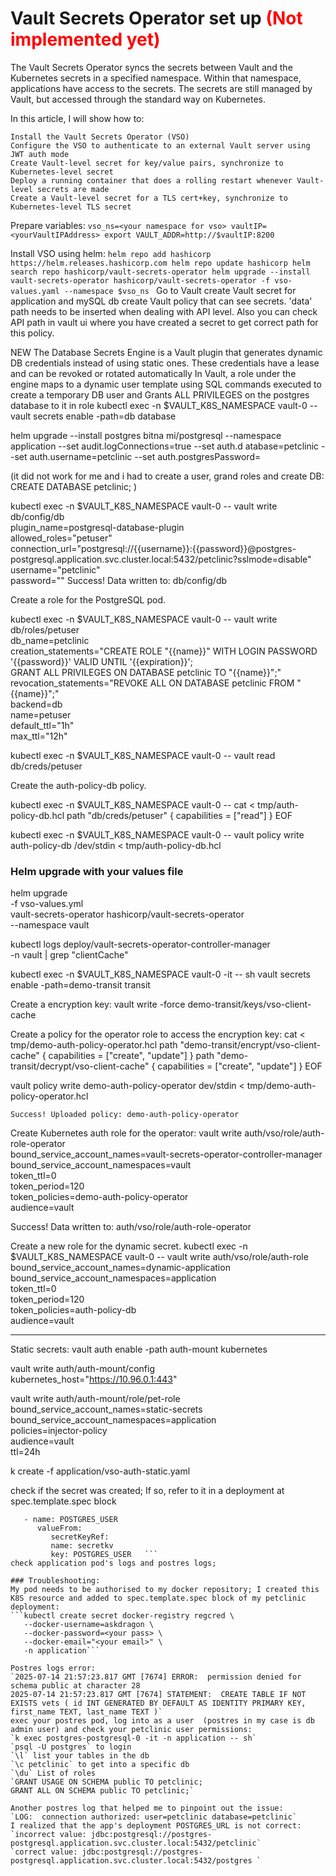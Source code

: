 #  Vault Secrets Operator set up <span style="color: red;">(Not implemented yet)</span>

The Vault Secrets Operator syncs the secrets between Vault and the Kubernetes secrets in a specified namespace. Within that namespace, applications have access to the secrets. The secrets are still managed by Vault, but accessed through the standard way on Kubernetes. 

In this article, I will show how to:

    Install the Vault Secrets Operator (VSO)
    Configure the VSO to authenticate to an external Vault server using JWT auth mode
    Create Vault-level secret for key/value pairs, synchronize to Kubernetes-level secret
    Deploy a running container that does a rolling restart whenever Vault-level secrets are made
    Create a Vault-level secret for a TLS cert+key, synchronize to Kubernetes-level TLS secret

Prepare variables:
    ```vso_ns=<your namespace for vso>
    vaultIP=<yourVaultIPAddress>
    export VAULT_ADDR=http://$vaultIP:8200```

Install VSO using helm:
    ```
    helm repo add hashicorp https://helm.releases.hashicorp.com
    helm repo update hashicorp
    helm search repo hashicorp/vault-secrets-operator
    helm upgrade --install vault-secrets-operator hashicorp/vault-secrets-operator -f vso-values.yaml --namespace $vso_ns 
    ```
Go to Vault
create Vault secret for application and mySQL db
create Vault policy that can see secrets. 'data' path needs to be inserted when dealing with API level. Also you can check API path in vault ui where you have created a secret to get correct path for this policy. 


NEW 
The Database Secrets Engine is a Vault plugin that generates dynamic DB credentials instead of using static ones. These credentials have a lease and can be revoked or rotated automatically
In Vault, a role under the engine maps to a dynamic user template using SQL commands executed to create a temporary DB user and Grants ALL PRIVILEGES on the postgres database to it in role
kubectl exec -n $VAULT_K8S_NAMESPACE vault-0 -- vault secrets enable -path=db database

helm upgrade --install postgres bitna
mi/postgresql --namespace application --set audit.logConnections=true  --set auth.d
atabase=petclinic --set auth.username=petclinic --set auth.postgresPassword=<your password>

(it did not work for me and i had to create a user, grand roles and create DB:
CREATE DATABASE petclinic;
)


kubectl exec -n $VAULT_K8S_NAMESPACE vault-0 -- vault write db/config/db \
   plugin_name=postgresql-database-plugin \
   allowed_roles="petuser" \
   connection_url="postgresql://{{username}}:{{password}}@postgres-postgresql.application.svc.cluster.local:5432/petclinic?sslmode=disable" \
   username="petclinic" \
   password="<your password>" 
Success! Data written to: db/config/db

Create a role for the PostgreSQL pod.

kubectl exec -n $VAULT_K8S_NAMESPACE vault-0 -- vault write db/roles/petuser \
   db_name=petclinic \
   creation_statements="CREATE ROLE \"{{name}}\" WITH LOGIN PASSWORD '{{password}}' VALID UNTIL '{{expiration}}'; \
      GRANT ALL PRIVILEGES ON DATABASE petclinic TO \"{{name}}\";" \
   revocation_statements="REVOKE ALL ON DATABASE petclinic FROM  \"{{name}}\";" \
   backend=db \
   name=petuser \
   default_ttl="1h" \
   max_ttl="12h"

kubectl exec -n $VAULT_K8S_NAMESPACE vault-0 -- vault read db/creds/petuser

Create the auth-policy-db policy.

kubectl exec -n $VAULT_K8S_NAMESPACE vault-0 -- cat <<EOF > tmp/auth-policy-db.hcl
path "db/creds/petuser" {
   capabilities = ["read"]
}
EOF

kubectl exec -n $VAULT_K8S_NAMESPACE vault-0 -- vault policy write auth-policy-db /dev/stdin < tmp/auth-policy-db.hcl

### Helm upgrade with your values file
helm upgrade \
  -f vso-values.yml \
  vault-secrets-operator hashicorp/vault-secrets-operator \
  --namespace vault

kubectl logs deploy/vault-secrets-operator-controller-manager \
  -n vault | grep "clientCache"

kubectl exec -n $VAULT_K8S_NAMESPACE vault-0 -it -- sh
vault secrets enable -path=demo-transit transit

Create a encryption key:
vault write -force demo-transit/keys/vso-client-cache

Create a policy for the operator role to access the encryption key:
cat <<EOF > tmp/demo-auth-policy-operator.hcl
path "demo-transit/encrypt/vso-client-cache" {
   capabilities = ["create", "update"]
}
path "demo-transit/decrypt/vso-client-cache" {
   capabilities = ["create", "update"]
}
EOF

vault policy write demo-auth-policy-operator dev/stdin < tmp/demo-auth-policy-operator.hcl

    Success! Uploaded policy: demo-auth-policy-operator

Create Kubernetes auth role for the operator: 
vault write auth/vso/role/auth-role-operator \
   bound_service_account_names=vault-secrets-operator-controller-manager \
   bound_service_account_namespaces=vault\
   token_ttl=0 \
   token_period=120 \
   token_policies=demo-auth-policy-operator \
   audience=vault

   Success! Data written to: auth/vso/role/auth-role-operator

Create a new role for the dynamic secret.
kubectl exec -n $VAULT_K8S_NAMESPACE vault-0 -- vault write auth/vso/role/auth-role \
   bound_service_account_names=dynamic-application \
   bound_service_account_namespaces=application \
   token_ttl=0 \
   token_period=120 \
   token_policies=auth-policy-db \
   audience=vault

------------------
Static secrets:
vault auth enable -path auth-mount kubernetes

vault write auth/auth-mount/config \
   kubernetes_host="https://10.96.0.1:443"

vault write auth/auth-mount/role/pet-role \
   bound_service_account_names=static-secrets \
   bound_service_account_namespaces=application \
   policies=injector-policy \
   audience=vault \
   ttl=24h

k create -f application/vso-auth-static.yaml

check if the secret was created; If so, refer to it in a deployment at spec.template.spec block
   ```env:
      - name: POSTGRES_USER
         valueFrom:
            secretKeyRef:
            name: secretkv
            key: POSTGRES_USER   ```
check application pod's logs and postres logs;

### Troubleshooting: 
My pod needs to be authorised to my docker repository; I created this K8S resource and added to spec.template.spec block of my petclinic deployment: 
   ```kubectl create secret docker-registry regcred \
      --docker-username=askdragon \
      --docker-password=<your pass> \
      --docker-email="<your email>" \
      -n application```

Postres logs error: 
`2025-07-14 21:57:23.817 GMT [7674] ERROR:  permission denied for schema public at character 28
2025-07-14 21:57:23.817 GMT [7674] STATEMENT:  CREATE TABLE IF NOT EXISTS vets ( id INT GENERATED BY DEFAULT AS IDENTITY PRIMARY KEY, first_name TEXT, last_name TEXT )`
exec your postres pod, log into as a user  (postres in my case is db admin user) and check your petclinic user permissions:
`k exec postgres-postgresql-0 -it -n application -- sh`  
`psql -U postgres` to login
`\l` list your tables in the db
`\c petclinic` to get into a specific db 
`\du` List of roles
`GRANT USAGE ON SCHEMA public TO petclinic;
GRANT ALL ON SCHEMA public TO petclinic;`

Another postres log that helped me to pinpoint out the issue:
`LOG:  connection authorized: user=petclinic database=petclinic`
I realized that the app's deployment POSTGRES_URL is not correct:
`incorrect value: jdbc:postgresql://postgres-postgresql.application.svc.cluster.local:5432/petclinic` 
`correct value: jdbc:postgresql://postgres-postgresql.application.svc.cluster.local:5432/postgres `